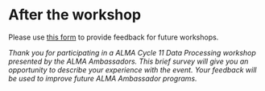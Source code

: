 # After the workshop

Please use <a href="https://naasc.typeform.com/to/r6wNKWpk#workshop=uvic" target="_blank">this form</a> to provide feedback for future workshops.

*Thank you for participating in a ALMA Cycle 11 Data Processing workshop presented by the ALMA Ambassadors. This brief survey will give you an opportunity to describe your experience with the event. Your feedback will be used to improve future ALMA Ambassador programs.*
